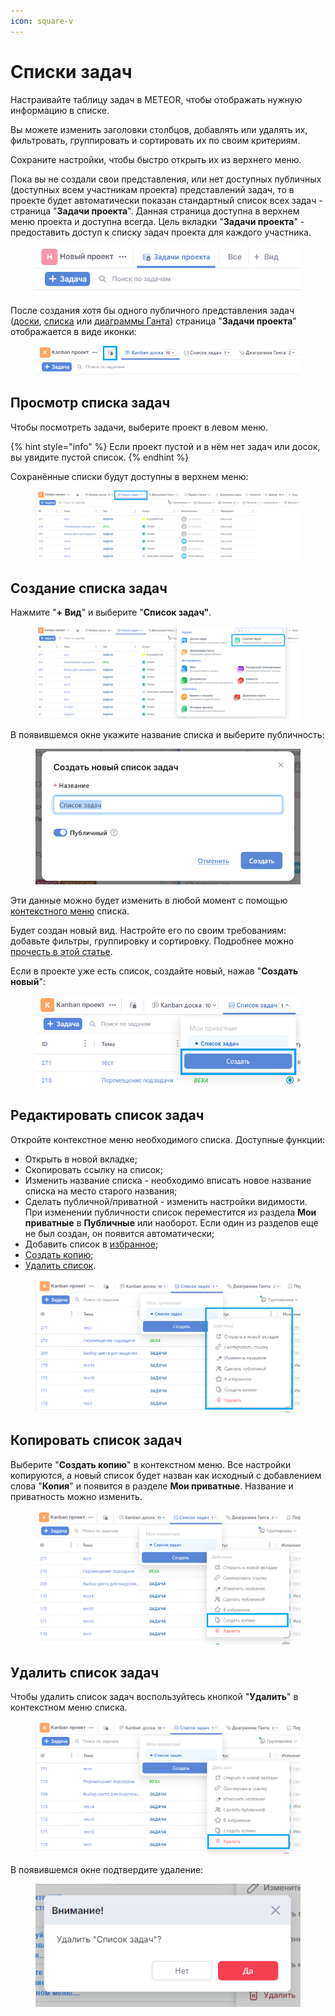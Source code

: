 ```yaml
---
icon: square-v
---
```


# Списки задач

Настраивайте таблицу задач в METEOR, чтобы отображать нужную информацию в списке.

Вы можете изменить заголовки столбцов, добавлять или удалять их, фильтровать, группировать и сортировать их по своим критериям.

Сохраните настройки, чтобы быстро открыть их из верхнего меню.

Пока вы не создали свои представления, или нет доступных публичных (доступных всем участникам проекта) представлений задач, то в проекте будет автоматически показан стандартный список всех задач - страница "**Задачи проекта**". Данная страница доступна в верхнем меню проекта и доступна всегда. Цель вкладки "**Задачи проекта**" - предоставить доступ к списку задач проекта для каждого участника.

<figure><img src="../../.gitbook/assets/image (1) (1).png" alt=""><figcaption></figcaption></figure>

После создания хотя бы одного публичного представления задач ([доски](../doski/), [списка](./) или [диаграммы Ганта](../diagramma-ganta/)) страница "**Задачи проекта**" отображается в виде иконки:

<figure><img src="../../.gitbook/assets/image.png" alt=""><figcaption></figcaption></figure>

## Просмотр списка задач

Чтобы посмотреть задачи, выберите проект в левом меню.

{% hint style="info" %}
Если проект пустой и в нём нет задач или досок, вы увидите пустой список.
{% endhint %}

Сохранённые списки будут доступны в верхнем меню:

<figure><img src="../../.gitbook/assets/image (11).png" alt=""><figcaption></figcaption></figure>

## Создание списка задач

Нажмите "**+ Вид**" и выберите "**Список задач"**.

<figure><img src="../../.gitbook/assets/image (12).png" alt=""><figcaption></figcaption></figure>

В появившемся окне укажите название списка и выберите публичность:

<figure><img src="../../.gitbook/assets/image (9).png" alt=""><figcaption></figcaption></figure>

Эти данные можно будет изменить в любой момент с помощью [контекстного меню](./#redaktirovat-spisok-zadach) списка.

Будет создан новый вид. Настройте его по своим требованиям: добавьте фильтры, группировку и сортировку. Подробнее можно [прочесть в этой статье](nastroika-spiska-zadach.md).

Если в проекте уже есть список, создайте новый, нажав "**Создать новый**":

<figure><img src="../../.gitbook/assets/image (13).png" alt=""><figcaption></figcaption></figure>

## Редактировать список задач

Откройте контекстное меню необходимого списка. Доступные функции:

* Открыть в новой вкладке;
* Скопировать ссылку на список;
* Изменить название списка - необходимо вписать новое название списка на место старого названия;
* Сделать публичной/приватной - изменить настройки видимости. При изменении публичности список переместится из раздела **Мои приватные** в **Публичные** или наоборот. Если один из разделов еще не был создан, он появится автоматически;
* Добавить список в [избранное](../izbrannoe.md);
* [Создать копию](./#kopirovat-spisok-zadach);
* [Удалить список](./#udalit-spisok-zadach).

<figure><img src="../../.gitbook/assets/image (14).png" alt=""><figcaption></figcaption></figure>

## Копировать список задач

Выберите "**Создать копию**" в контекстном меню. Все настройки копируются, а новый список будет назван как исходный с добавлением слова "**Копия**" и появится в разделе **Мои приватные**. Название и приватность можно изменить.

<figure><img src="../../.gitbook/assets/image (15).png" alt=""><figcaption></figcaption></figure>

## Удалить список задач

Чтобы удалить список задач воспользуйтесь кнопкой "**Удалить**" в контекстном меню списка.

<figure><img src="../../.gitbook/assets/image (16).png" alt=""><figcaption></figcaption></figure>

В появившемся окне подтвердите удаление:

<figure><img src="../../.gitbook/assets/image (295).png" alt=""><figcaption></figcaption></figure>

